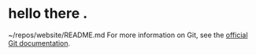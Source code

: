 # hello there .
~/repos/website/README.md
 For more information on Git, see the
[official Git documentation](https://git-scm.com/).
